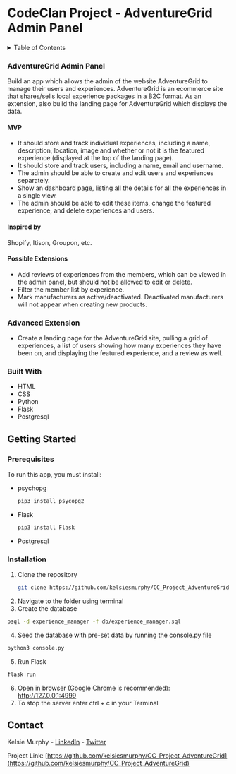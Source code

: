 # CodeClan Project - AdventureGrid Admin Panel

<!-- TABLE OF CONTENTS -->
<details>
  <summary>Table of Contents</summary>
  <ol>
    <li>
      <a href="#adventuregrid-admin-panel">Project Brief</a>
      <ul>
        <li><a href="#built-with">Built With</a></li>
      </ul>
    </li>
    <li>
      <a href="#getting-started">Getting Started</a>
      <ul>
        <li><a href="#installation">Installation</a></li>
      </ul>
    </li>
    <li><a href="#contact">Contact</a></li>
    <li><a href="#acknowledgments">Acknowledgments</a></li>
  </ol>
</details>



<!-- PROJECT BRIEF -->
### AdventureGrid Admin Panel

Build an app which allows the admin of the website AdventureGrid to manage their users and experiences. AdventureGrid is an ecommerce site that shares/sells local experience packages in a B2C format. As an extension, also build the landing page for AdventureGrid which displays the data.

#### MVP

* It should store and track individual experiences, including a name, description, location, image and whether or not it is the featured experience (displayed at the top of the landing page).
* It should store and track users, including a name, email and username.
* The admin should be able to create and edit users and experiences separately.
* Show an dashboard page, listing all the details for all the experiences in a single view.
* The admin should be able to edit these items, change the featured experience, and delete experiences and users.

#### Inspired by

Shopify, Itison, Groupon, etc.

#### Possible Extensions

* Add reviews of experiences from the members, which can be viewed in the admin panel, but should not be allowed to edit or delete.
* Filter the member list by experience.
* Mark manufacturers as active/deactivated. Deactivated manufacturers will not appear when creating new products.

### Advanced Extension
* Create a landing page for the AdventureGrid site, pulling a grid of experiences, a list of users showing how many experiences they have been on, and displaying the featured experience, and a review as well.



<!-- BUILT WITH -->
### Built With

* HTML
* CSS
* Python
* Flask
* Postgresql



<!-- GETTING STARTED -->
## Getting Started
### Prerequisites

To run this app, you must install: 
* psychopg
  ```sh
  pip3 install psycopg2
  ```

* Flask
  ```sh
  pip3 install Flask
  ```

* Postgresql



### Installation

1. Clone the repository
   ```sh
   git clone https://github.com/kelsiesmurphy/CC_Project_AdventureGrid.git
   ```
2. Navigate to the folder using terminal
3. Create the database
  ```sh
  psql -d experience_manager -f db/experience_manager.sql
   ```
4. Seed the database with pre-set data by running the console.py file
  ```sh
  python3 console.py
  ```
5. Run Flask
  ```sh
  flask run
  ```
6. Open in browser (Google Chrome is recommended): http://127.0.0.1:4999
7. To stop the server enter ctrl + c in your Terminal



<!-- CONTACT -->
## Contact

Kelsie Murphy - [LinkedIn](https://www.linkedin.com/in/kelsiesmurphy/) - [Twitter](https://twitter.com/kelsiesmurphy)

Project Link: [https://github.com/kelsiesmurphy/CC_Project_AdventureGrid](https://github.com/kelsiesmurphy/CC_Project_AdventureGrid)